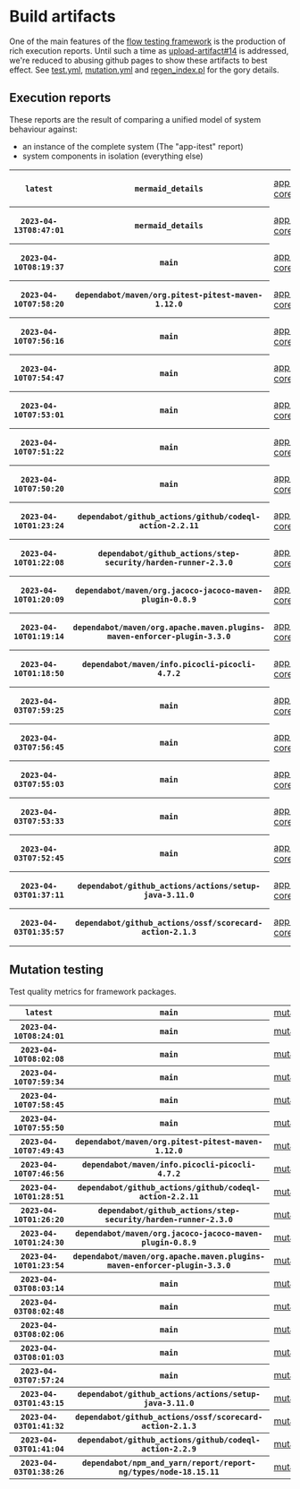 # Build artifacts

One of the main features of the [flow testing framework](https://github.com/Mastercard/flow) is the production of rich execution reports.
Until such a time as [upload-artifact#14](https://github.com/actions/upload-artifact/issues/14) is addressed, we're reduced to abusing github pages to show these artifacts to best effect.
See [test.yml](https://github.com/Mastercard/flow/blob/main/.github/workflows/test.yml), [mutation.yml](https://github.com/Mastercard/flow/blob/main/.github/workflows/mutation.yml) and [regen_index.pl](https://github.com/Mastercard/flow/blob/pages/regen_index.pl) for the gory details.

## Execution reports

These reports are the result of comparing a unified model of system behaviour against:
 * an instance of the complete system (The "app-itest" report)
 * system components in isolation (everything else)

<!-- start:execution -->
<table>
	<tbody>
		<tr> <th><code>latest</code></th>
			 <th><code>mermaid_details</code></th>
			<td><a href="execution/latest/flow_execution_reports/example/app-core/target/mctf/latest/index.html">app-core</a></td>
			<td><a href="execution/latest/flow_execution_reports/example/app-histogram/target/mctf/latest/index.html">app-histogram</a></td>
			<td><a href="execution/latest/flow_execution_reports/example/app-itest/target/mctf/latest/index.html">app-itest</a></td>
			<td><a href="execution/latest/flow_execution_reports/example/app-queue/target/mctf/latest/index.html">app-queue</a></td>
			<td><a href="execution/latest/flow_execution_reports/example/app-store/target/mctf/latest/index.html">app-store</a></td>
			<td><a href="execution/latest/flow_execution_reports/example/app-ui/target/mctf/latest/index.html">app-ui</a></td>
			<td><a href="execution/latest/flow_execution_reports/example/app-web-ui/target/mctf/latest/index.html">app-web-ui</a></td>
		</tr>
		<tr> <th><code>2023-04-13T08:47:01</code></th>
			 <th><code>mermaid_details</code></th>
			<td><a href="execution/1681375621/flow_execution_reports/example/app-core/target/mctf/latest/index.html">app-core</a></td>
			<td><a href="execution/1681375621/flow_execution_reports/example/app-histogram/target/mctf/latest/index.html">app-histogram</a></td>
			<td><a href="execution/1681375621/flow_execution_reports/example/app-itest/target/mctf/latest/index.html">app-itest</a></td>
			<td><a href="execution/1681375621/flow_execution_reports/example/app-queue/target/mctf/latest/index.html">app-queue</a></td>
			<td><a href="execution/1681375621/flow_execution_reports/example/app-store/target/mctf/latest/index.html">app-store</a></td>
			<td><a href="execution/1681375621/flow_execution_reports/example/app-ui/target/mctf/latest/index.html">app-ui</a></td>
			<td><a href="execution/1681375621/flow_execution_reports/example/app-web-ui/target/mctf/latest/index.html">app-web-ui</a></td>
		</tr>
		<tr> <th><code>2023-04-10T08:19:37</code></th>
			 <th><code>main</code></th>
			<td><a href="execution/1681114777/flow_execution_reports/example/app-core/target/mctf/latest/index.html">app-core</a></td>
			<td><a href="execution/1681114777/flow_execution_reports/example/app-histogram/target/mctf/latest/index.html">app-histogram</a></td>
			<td><a href="execution/1681114777/flow_execution_reports/example/app-itest/target/mctf/latest/index.html">app-itest</a></td>
			<td><a href="execution/1681114777/flow_execution_reports/example/app-queue/target/mctf/latest/index.html">app-queue</a></td>
			<td><a href="execution/1681114777/flow_execution_reports/example/app-store/target/mctf/latest/index.html">app-store</a></td>
			<td><a href="execution/1681114777/flow_execution_reports/example/app-ui/target/mctf/latest/index.html">app-ui</a></td>
			<td><a href="execution/1681114777/flow_execution_reports/example/app-web-ui/target/mctf/latest/index.html">app-web-ui</a></td>
		</tr>
		<tr> <th><code>2023-04-10T07:58:20</code></th>
			 <th><code>dependabot/maven/org.pitest-pitest-maven-1.12.0</code></th>
			<td><a href="execution/1681113500/flow_execution_reports/example/app-core/target/mctf/latest/index.html">app-core</a></td>
			<td><a href="execution/1681113500/flow_execution_reports/example/app-histogram/target/mctf/latest/index.html">app-histogram</a></td>
			<td><a href="execution/1681113500/flow_execution_reports/example/app-itest/target/mctf/latest/index.html">app-itest</a></td>
			<td><a href="execution/1681113500/flow_execution_reports/example/app-queue/target/mctf/latest/index.html">app-queue</a></td>
			<td><a href="execution/1681113500/flow_execution_reports/example/app-store/target/mctf/latest/index.html">app-store</a></td>
			<td><a href="execution/1681113500/flow_execution_reports/example/app-ui/target/mctf/latest/index.html">app-ui</a></td>
			<td><a href="execution/1681113500/flow_execution_reports/example/app-web-ui/target/mctf/latest/index.html">app-web-ui</a></td>
		</tr>
		<tr> <th><code>2023-04-10T07:56:16</code></th>
			 <th><code>main</code></th>
			<td><a href="execution/1681113376/flow_execution_reports/example/app-core/target/mctf/latest/index.html">app-core</a></td>
			<td><a href="execution/1681113376/flow_execution_reports/example/app-histogram/target/mctf/latest/index.html">app-histogram</a></td>
			<td><a href="execution/1681113376/flow_execution_reports/example/app-itest/target/mctf/latest/index.html">app-itest</a></td>
			<td><a href="execution/1681113376/flow_execution_reports/example/app-queue/target/mctf/latest/index.html">app-queue</a></td>
			<td><a href="execution/1681113376/flow_execution_reports/example/app-store/target/mctf/latest/index.html">app-store</a></td>
			<td><a href="execution/1681113376/flow_execution_reports/example/app-ui/target/mctf/latest/index.html">app-ui</a></td>
			<td><a href="execution/1681113376/flow_execution_reports/example/app-web-ui/target/mctf/latest/index.html">app-web-ui</a></td>
		</tr>
		<tr> <th><code>2023-04-10T07:54:47</code></th>
			 <th><code>main</code></th>
			<td><a href="execution/1681113287/flow_execution_reports/example/app-core/target/mctf/latest/index.html">app-core</a></td>
			<td><a href="execution/1681113287/flow_execution_reports/example/app-histogram/target/mctf/latest/index.html">app-histogram</a></td>
			<td><a href="execution/1681113287/flow_execution_reports/example/app-itest/target/mctf/latest/index.html">app-itest</a></td>
			<td><a href="execution/1681113287/flow_execution_reports/example/app-queue/target/mctf/latest/index.html">app-queue</a></td>
			<td><a href="execution/1681113287/flow_execution_reports/example/app-store/target/mctf/latest/index.html">app-store</a></td>
			<td><a href="execution/1681113287/flow_execution_reports/example/app-ui/target/mctf/latest/index.html">app-ui</a></td>
			<td><a href="execution/1681113287/flow_execution_reports/example/app-web-ui/target/mctf/latest/index.html">app-web-ui</a></td>
		</tr>
		<tr> <th><code>2023-04-10T07:53:01</code></th>
			 <th><code>main</code></th>
			<td><a href="execution/1681113181/flow_execution_reports/example/app-core/target/mctf/latest/index.html">app-core</a></td>
			<td><a href="execution/1681113181/flow_execution_reports/example/app-histogram/target/mctf/latest/index.html">app-histogram</a></td>
			<td><a href="execution/1681113181/flow_execution_reports/example/app-itest/target/mctf/latest/index.html">app-itest</a></td>
			<td><a href="execution/1681113181/flow_execution_reports/example/app-queue/target/mctf/latest/index.html">app-queue</a></td>
			<td><a href="execution/1681113181/flow_execution_reports/example/app-store/target/mctf/latest/index.html">app-store</a></td>
			<td><a href="execution/1681113181/flow_execution_reports/example/app-ui/target/mctf/latest/index.html">app-ui</a></td>
			<td><a href="execution/1681113181/flow_execution_reports/example/app-web-ui/target/mctf/latest/index.html">app-web-ui</a></td>
		</tr>
		<tr> <th><code>2023-04-10T07:51:22</code></th>
			 <th><code>main</code></th>
			<td><a href="execution/1681113082/flow_execution_reports/example/app-core/target/mctf/latest/index.html">app-core</a></td>
			<td><a href="execution/1681113082/flow_execution_reports/example/app-histogram/target/mctf/latest/index.html">app-histogram</a></td>
			<td><a href="execution/1681113082/flow_execution_reports/example/app-itest/target/mctf/latest/index.html">app-itest</a></td>
			<td><a href="execution/1681113082/flow_execution_reports/example/app-queue/target/mctf/latest/index.html">app-queue</a></td>
			<td><a href="execution/1681113082/flow_execution_reports/example/app-store/target/mctf/latest/index.html">app-store</a></td>
			<td><a href="execution/1681113082/flow_execution_reports/example/app-ui/target/mctf/latest/index.html">app-ui</a></td>
			<td><a href="execution/1681113082/flow_execution_reports/example/app-web-ui/target/mctf/latest/index.html">app-web-ui</a></td>
		</tr>
		<tr> <th><code>2023-04-10T07:50:20</code></th>
			 <th><code>main</code></th>
			<td><a href="execution/1681113020/flow_execution_reports/example/app-core/target/mctf/latest/index.html">app-core</a></td>
			<td><a href="execution/1681113020/flow_execution_reports/example/app-histogram/target/mctf/latest/index.html">app-histogram</a></td>
			<td><a href="execution/1681113020/flow_execution_reports/example/app-itest/target/mctf/latest/index.html">app-itest</a></td>
			<td><a href="execution/1681113020/flow_execution_reports/example/app-queue/target/mctf/latest/index.html">app-queue</a></td>
			<td><a href="execution/1681113020/flow_execution_reports/example/app-store/target/mctf/latest/index.html">app-store</a></td>
			<td><a href="execution/1681113020/flow_execution_reports/example/app-ui/target/mctf/latest/index.html">app-ui</a></td>
			<td><a href="execution/1681113020/flow_execution_reports/example/app-web-ui/target/mctf/latest/index.html">app-web-ui</a></td>
		</tr>
		<tr> <th><code>2023-04-10T01:23:24</code></th>
			 <th><code>dependabot/github_actions/github/codeql-action-2.2.11</code></th>
			<td><a href="execution/1681089804/flow_execution_reports/example/app-core/target/mctf/latest/index.html">app-core</a></td>
			<td><a href="execution/1681089804/flow_execution_reports/example/app-histogram/target/mctf/latest/index.html">app-histogram</a></td>
			<td><a href="execution/1681089804/flow_execution_reports/example/app-itest/target/mctf/latest/index.html">app-itest</a></td>
			<td><a href="execution/1681089804/flow_execution_reports/example/app-queue/target/mctf/latest/index.html">app-queue</a></td>
			<td><a href="execution/1681089804/flow_execution_reports/example/app-store/target/mctf/latest/index.html">app-store</a></td>
			<td><a href="execution/1681089804/flow_execution_reports/example/app-ui/target/mctf/latest/index.html">app-ui</a></td>
			<td><a href="execution/1681089804/flow_execution_reports/example/app-web-ui/target/mctf/latest/index.html">app-web-ui</a></td>
		</tr>
		<tr> <th><code>2023-04-10T01:22:08</code></th>
			 <th><code>dependabot/github_actions/step-security/harden-runner-2.3.0</code></th>
			<td><a href="execution/1681089728/flow_execution_reports/example/app-core/target/mctf/latest/index.html">app-core</a></td>
			<td><a href="execution/1681089728/flow_execution_reports/example/app-histogram/target/mctf/latest/index.html">app-histogram</a></td>
			<td><a href="execution/1681089728/flow_execution_reports/example/app-itest/target/mctf/latest/index.html">app-itest</a></td>
			<td><a href="execution/1681089728/flow_execution_reports/example/app-queue/target/mctf/latest/index.html">app-queue</a></td>
			<td><a href="execution/1681089728/flow_execution_reports/example/app-store/target/mctf/latest/index.html">app-store</a></td>
			<td><a href="execution/1681089728/flow_execution_reports/example/app-ui/target/mctf/latest/index.html">app-ui</a></td>
			<td><a href="execution/1681089728/flow_execution_reports/example/app-web-ui/target/mctf/latest/index.html">app-web-ui</a></td>
		</tr>
		<tr> <th><code>2023-04-10T01:20:09</code></th>
			 <th><code>dependabot/maven/org.jacoco-jacoco-maven-plugin-0.8.9</code></th>
			<td><a href="execution/1681089609/flow_execution_reports/example/app-core/target/mctf/latest/index.html">app-core</a></td>
			<td><a href="execution/1681089609/flow_execution_reports/example/app-histogram/target/mctf/latest/index.html">app-histogram</a></td>
			<td><a href="execution/1681089609/flow_execution_reports/example/app-itest/target/mctf/latest/index.html">app-itest</a></td>
			<td><a href="execution/1681089609/flow_execution_reports/example/app-queue/target/mctf/latest/index.html">app-queue</a></td>
			<td><a href="execution/1681089609/flow_execution_reports/example/app-store/target/mctf/latest/index.html">app-store</a></td>
			<td><a href="execution/1681089609/flow_execution_reports/example/app-ui/target/mctf/latest/index.html">app-ui</a></td>
			<td><a href="execution/1681089609/flow_execution_reports/example/app-web-ui/target/mctf/latest/index.html">app-web-ui</a></td>
		</tr>
		<tr> <th><code>2023-04-10T01:19:14</code></th>
			 <th><code>dependabot/maven/org.apache.maven.plugins-maven-enforcer-plugin-3.3.0</code></th>
			<td><a href="execution/1681089554/flow_execution_reports/example/app-core/target/mctf/latest/index.html">app-core</a></td>
			<td><a href="execution/1681089554/flow_execution_reports/example/app-histogram/target/mctf/latest/index.html">app-histogram</a></td>
			<td><a href="execution/1681089554/flow_execution_reports/example/app-itest/target/mctf/latest/index.html">app-itest</a></td>
			<td><a href="execution/1681089554/flow_execution_reports/example/app-queue/target/mctf/latest/index.html">app-queue</a></td>
			<td><a href="execution/1681089554/flow_execution_reports/example/app-store/target/mctf/latest/index.html">app-store</a></td>
			<td><a href="execution/1681089554/flow_execution_reports/example/app-ui/target/mctf/latest/index.html">app-ui</a></td>
			<td><a href="execution/1681089554/flow_execution_reports/example/app-web-ui/target/mctf/latest/index.html">app-web-ui</a></td>
		</tr>
		<tr> <th><code>2023-04-10T01:18:50</code></th>
			 <th><code>dependabot/maven/info.picocli-picocli-4.7.2</code></th>
			<td><a href="execution/1681089530/flow_execution_reports/example/app-core/target/mctf/latest/index.html">app-core</a></td>
			<td><a href="execution/1681089530/flow_execution_reports/example/app-histogram/target/mctf/latest/index.html">app-histogram</a></td>
			<td><a href="execution/1681089530/flow_execution_reports/example/app-itest/target/mctf/latest/index.html">app-itest</a></td>
			<td><a href="execution/1681089530/flow_execution_reports/example/app-queue/target/mctf/latest/index.html">app-queue</a></td>
			<td><a href="execution/1681089530/flow_execution_reports/example/app-store/target/mctf/latest/index.html">app-store</a></td>
			<td><a href="execution/1681089530/flow_execution_reports/example/app-ui/target/mctf/latest/index.html">app-ui</a></td>
			<td><a href="execution/1681089530/flow_execution_reports/example/app-web-ui/target/mctf/latest/index.html">app-web-ui</a></td>
		</tr>
		<tr> <th><code>2023-04-03T07:59:25</code></th>
			 <th><code>main</code></th>
			<td><a href="execution/1680508765/flow_execution_reports/example/app-core/target/mctf/latest/index.html">app-core</a></td>
			<td><a href="execution/1680508765/flow_execution_reports/example/app-histogram/target/mctf/latest/index.html">app-histogram</a></td>
			<td><a href="execution/1680508765/flow_execution_reports/example/app-itest/target/mctf/latest/index.html">app-itest</a></td>
			<td><a href="execution/1680508765/flow_execution_reports/example/app-queue/target/mctf/latest/index.html">app-queue</a></td>
			<td><a href="execution/1680508765/flow_execution_reports/example/app-store/target/mctf/latest/index.html">app-store</a></td>
			<td><a href="execution/1680508765/flow_execution_reports/example/app-ui/target/mctf/latest/index.html">app-ui</a></td>
			<td><a href="execution/1680508765/flow_execution_reports/example/app-web-ui/target/mctf/latest/index.html">app-web-ui</a></td>
		</tr>
		<tr> <th><code>2023-04-03T07:56:45</code></th>
			 <th><code>main</code></th>
			<td><a href="execution/1680508605/flow_execution_reports/example/app-core/target/mctf/latest/index.html">app-core</a></td>
			<td><a href="execution/1680508605/flow_execution_reports/example/app-histogram/target/mctf/latest/index.html">app-histogram</a></td>
			<td><a href="execution/1680508605/flow_execution_reports/example/app-itest/target/mctf/latest/index.html">app-itest</a></td>
			<td><a href="execution/1680508605/flow_execution_reports/example/app-queue/target/mctf/latest/index.html">app-queue</a></td>
			<td><a href="execution/1680508605/flow_execution_reports/example/app-store/target/mctf/latest/index.html">app-store</a></td>
			<td><a href="execution/1680508605/flow_execution_reports/example/app-ui/target/mctf/latest/index.html">app-ui</a></td>
			<td><a href="execution/1680508605/flow_execution_reports/example/app-web-ui/target/mctf/latest/index.html">app-web-ui</a></td>
		</tr>
		<tr> <th><code>2023-04-03T07:55:03</code></th>
			 <th><code>main</code></th>
			<td><a href="execution/1680508503/flow_execution_reports/example/app-core/target/mctf/latest/index.html">app-core</a></td>
			<td><a href="execution/1680508503/flow_execution_reports/example/app-histogram/target/mctf/latest/index.html">app-histogram</a></td>
			<td><a href="execution/1680508503/flow_execution_reports/example/app-itest/target/mctf/latest/index.html">app-itest</a></td>
			<td><a href="execution/1680508503/flow_execution_reports/example/app-queue/target/mctf/latest/index.html">app-queue</a></td>
			<td><a href="execution/1680508503/flow_execution_reports/example/app-store/target/mctf/latest/index.html">app-store</a></td>
			<td><a href="execution/1680508503/flow_execution_reports/example/app-ui/target/mctf/latest/index.html">app-ui</a></td>
			<td><a href="execution/1680508503/flow_execution_reports/example/app-web-ui/target/mctf/latest/index.html">app-web-ui</a></td>
		</tr>
		<tr> <th><code>2023-04-03T07:53:33</code></th>
			 <th><code>main</code></th>
			<td><a href="execution/1680508413/flow_execution_reports/example/app-core/target/mctf/latest/index.html">app-core</a></td>
			<td><a href="execution/1680508413/flow_execution_reports/example/app-histogram/target/mctf/latest/index.html">app-histogram</a></td>
			<td><a href="execution/1680508413/flow_execution_reports/example/app-itest/target/mctf/latest/index.html">app-itest</a></td>
			<td><a href="execution/1680508413/flow_execution_reports/example/app-queue/target/mctf/latest/index.html">app-queue</a></td>
			<td><a href="execution/1680508413/flow_execution_reports/example/app-store/target/mctf/latest/index.html">app-store</a></td>
			<td><a href="execution/1680508413/flow_execution_reports/example/app-ui/target/mctf/latest/index.html">app-ui</a></td>
			<td><a href="execution/1680508413/flow_execution_reports/example/app-web-ui/target/mctf/latest/index.html">app-web-ui</a></td>
		</tr>
		<tr> <th><code>2023-04-03T07:52:45</code></th>
			 <th><code>main</code></th>
			<td><a href="execution/1680508365/flow_execution_reports/example/app-core/target/mctf/latest/index.html">app-core</a></td>
			<td><a href="execution/1680508365/flow_execution_reports/example/app-histogram/target/mctf/latest/index.html">app-histogram</a></td>
			<td><a href="execution/1680508365/flow_execution_reports/example/app-itest/target/mctf/latest/index.html">app-itest</a></td>
			<td><a href="execution/1680508365/flow_execution_reports/example/app-queue/target/mctf/latest/index.html">app-queue</a></td>
			<td><a href="execution/1680508365/flow_execution_reports/example/app-store/target/mctf/latest/index.html">app-store</a></td>
			<td><a href="execution/1680508365/flow_execution_reports/example/app-ui/target/mctf/latest/index.html">app-ui</a></td>
			<td><a href="execution/1680508365/flow_execution_reports/example/app-web-ui/target/mctf/latest/index.html">app-web-ui</a></td>
		</tr>
		<tr> <th><code>2023-04-03T01:37:11</code></th>
			 <th><code>dependabot/github_actions/actions/setup-java-3.11.0</code></th>
			<td><a href="execution/1680485831/flow_execution_reports/example/app-core/target/mctf/latest/index.html">app-core</a></td>
			<td><a href="execution/1680485831/flow_execution_reports/example/app-histogram/target/mctf/latest/index.html">app-histogram</a></td>
			<td><a href="execution/1680485831/flow_execution_reports/example/app-itest/target/mctf/latest/index.html">app-itest</a></td>
			<td><a href="execution/1680485831/flow_execution_reports/example/app-queue/target/mctf/latest/index.html">app-queue</a></td>
			<td><a href="execution/1680485831/flow_execution_reports/example/app-store/target/mctf/latest/index.html">app-store</a></td>
			<td><a href="execution/1680485831/flow_execution_reports/example/app-ui/target/mctf/latest/index.html">app-ui</a></td>
			<td><a href="execution/1680485831/flow_execution_reports/example/app-web-ui/target/mctf/latest/index.html">app-web-ui</a></td>
		</tr>
		<tr> <th><code>2023-04-03T01:35:57</code></th>
			 <th><code>dependabot/github_actions/ossf/scorecard-action-2.1.3</code></th>
			<td><a href="execution/1680485757/flow_execution_reports/example/app-core/target/mctf/latest/index.html">app-core</a></td>
			<td><a href="execution/1680485757/flow_execution_reports/example/app-histogram/target/mctf/latest/index.html">app-histogram</a></td>
			<td><a href="execution/1680485757/flow_execution_reports/example/app-itest/target/mctf/latest/index.html">app-itest</a></td>
			<td><a href="execution/1680485757/flow_execution_reports/example/app-queue/target/mctf/latest/index.html">app-queue</a></td>
			<td><a href="execution/1680485757/flow_execution_reports/example/app-store/target/mctf/latest/index.html">app-store</a></td>
			<td><a href="execution/1680485757/flow_execution_reports/example/app-ui/target/mctf/latest/index.html">app-ui</a></td>
			<td><a href="execution/1680485757/flow_execution_reports/example/app-web-ui/target/mctf/latest/index.html">app-web-ui</a></td>
		</tr>
	</tbody>
</table>
<!-- end:execution -->

## Mutation testing

Test quality metrics for framework packages.

<!-- start:mutation -->
<table>
	<tbody>
		<tr> <th><code>latest</code></th>
			 <th><code>main</code></th>
			<td><a href="mutation/latest/mutation_report/index.html">mutation</a></td>
		</tr>
		<tr> <th><code>2023-04-10T08:24:01</code></th>
			 <th><code>main</code></th>
			<td><a href="mutation/1681115041/mutation_report/index.html">mutation</a></td>
		</tr>
		<tr> <th><code>2023-04-10T08:02:08</code></th>
			 <th><code>main</code></th>
			<td><a href="mutation/1681113728/mutation_report/index.html">mutation</a></td>
		</tr>
		<tr> <th><code>2023-04-10T07:59:34</code></th>
			 <th><code>main</code></th>
			<td><a href="mutation/1681113574/mutation_report/index.html">mutation</a></td>
		</tr>
		<tr> <th><code>2023-04-10T07:58:45</code></th>
			 <th><code>main</code></th>
			<td><a href="mutation/1681113525/mutation_report/index.html">mutation</a></td>
		</tr>
		<tr> <th><code>2023-04-10T07:55:50</code></th>
			 <th><code>main</code></th>
			<td><a href="mutation/1681113350/mutation_report/index.html">mutation</a></td>
		</tr>
		<tr> <th><code>2023-04-10T07:49:43</code></th>
			 <th><code>dependabot/maven/org.pitest-pitest-maven-1.12.0</code></th>
			<td><a href="mutation/1681112983/mutation_report/index.html">mutation</a></td>
		</tr>
		<tr> <th><code>2023-04-10T07:46:56</code></th>
			 <th><code>dependabot/maven/info.picocli-picocli-4.7.2</code></th>
			<td><a href="mutation/1681112816/mutation_report/index.html">mutation</a></td>
		</tr>
		<tr> <th><code>2023-04-10T01:28:51</code></th>
			 <th><code>dependabot/github_actions/github/codeql-action-2.2.11</code></th>
			<td><a href="mutation/1681090131/mutation_report/index.html">mutation</a></td>
		</tr>
		<tr> <th><code>2023-04-10T01:26:20</code></th>
			 <th><code>dependabot/github_actions/step-security/harden-runner-2.3.0</code></th>
			<td><a href="mutation/1681089980/mutation_report/index.html">mutation</a></td>
		</tr>
		<tr> <th><code>2023-04-10T01:24:30</code></th>
			 <th><code>dependabot/maven/org.jacoco-jacoco-maven-plugin-0.8.9</code></th>
			<td><a href="mutation/1681089870/mutation_report/index.html">mutation</a></td>
		</tr>
		<tr> <th><code>2023-04-10T01:23:54</code></th>
			 <th><code>dependabot/maven/org.apache.maven.plugins-maven-enforcer-plugin-3.3.0</code></th>
			<td><a href="mutation/1681089834/mutation_report/index.html">mutation</a></td>
		</tr>
		<tr> <th><code>2023-04-03T08:03:14</code></th>
			 <th><code>main</code></th>
			<td><a href="mutation/1680508994/mutation_report/index.html">mutation</a></td>
		</tr>
		<tr> <th><code>2023-04-03T08:02:48</code></th>
			 <th><code>main</code></th>
			<td><a href="mutation/1680508968/mutation_report/index.html">mutation</a></td>
		</tr>
		<tr> <th><code>2023-04-03T08:02:06</code></th>
			 <th><code>main</code></th>
			<td><a href="mutation/1680508926/mutation_report/index.html">mutation</a></td>
		</tr>
		<tr> <th><code>2023-04-03T08:01:03</code></th>
			 <th><code>main</code></th>
			<td><a href="mutation/1680508863/mutation_report/index.html">mutation</a></td>
		</tr>
		<tr> <th><code>2023-04-03T07:57:24</code></th>
			 <th><code>main</code></th>
			<td><a href="mutation/1680508644/mutation_report/index.html">mutation</a></td>
		</tr>
		<tr> <th><code>2023-04-03T01:43:15</code></th>
			 <th><code>dependabot/github_actions/actions/setup-java-3.11.0</code></th>
			<td><a href="mutation/1680486195/mutation_report/index.html">mutation</a></td>
		</tr>
		<tr> <th><code>2023-04-03T01:41:32</code></th>
			 <th><code>dependabot/github_actions/ossf/scorecard-action-2.1.3</code></th>
			<td><a href="mutation/1680486092/mutation_report/index.html">mutation</a></td>
		</tr>
		<tr> <th><code>2023-04-03T01:41:04</code></th>
			 <th><code>dependabot/github_actions/github/codeql-action-2.2.9</code></th>
			<td><a href="mutation/1680486064/mutation_report/index.html">mutation</a></td>
		</tr>
		<tr> <th><code>2023-04-03T01:38:26</code></th>
			 <th><code>dependabot/npm_and_yarn/report/report-ng/types/node-18.15.11</code></th>
			<td><a href="mutation/1680485906/mutation_report/index.html">mutation</a></td>
		</tr>
	</tbody>
</table>
<!-- end:mutation -->
